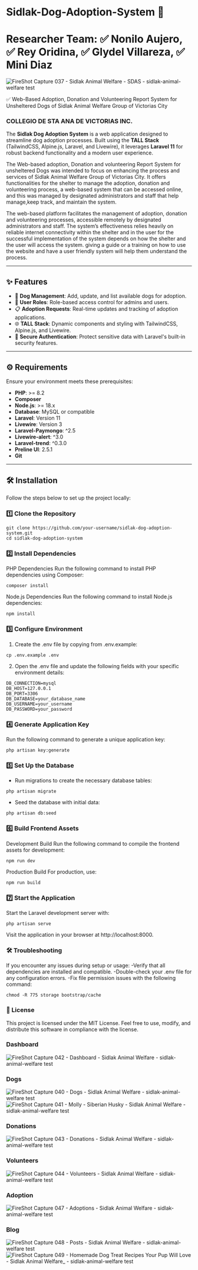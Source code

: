 # Sidlak-Dog-Adoption-System 🐾
# Researcher Team: ✅ Nonilo Aujero, ✅ Rey Oridina, ✅ Glydel Villareza, ✅ Mini Diaz

![FireShot Capture 037 - Sidlak Animal Welfare - SDAS - sidlak-animal-welfare test](https://github.com/user-attachments/assets/3afc95a1-29d5-4c52-a1c1-b20c829ea0e4)


✅ Web-Based Adoption, Donation and Volunteering Report System for Unsheltered Dogs of Sidlak Animal Welfare Group of Victorias City

### COLLEGIO DE STA ANA DE VICTORIAS INC.

The **Sidlak Dog Adoption System** is a web application designed to streamline dog adoption processes. Built using the **TALL Stack** (TailwindCSS, Alpine.js, Laravel, and Livewire), it leverages **Laravel 11** for robust backend functionality and a modern user experience.

The Web-based adoption, Donation and volunteering Report System for unsheltered Dogs was intended to focus on enhancing the process and services of Sidlak Animal Welfare Group of Victorias City. It offers functionalities for the shelter to manage the adoption, donation and volunteering process, a web-based system that can be accessed online, and this was managed by designated administrators and staff that help manage,keep track, and maintain the system.

The web-based platform facilitates the management of adoption, donation and volunteering processes, accessible remotely by designated administrators and staff.
The system’s effectiveness relies heavily on reliable internet connectivity within the shelter and in the user for the successful implementation of the system depends on how the shelter and the user will access the system. giving a guide or a training on how to use the website and have a user friendly system will help them understand the process.

---

## ✨ Features

- 🐶 **Dog Management**: Add, update, and list available dogs for adoption.
- 👤 **User Roles**: Role-based access control for admins and users.
- 📋 **Adoption Requests**: Real-time updates and tracking of adoption applications.
- 🌐 **TALL Stack**: Dynamic components and styling with TailwindCSS, Alpine.js, and Livewire.
- 🔐 **Secure Authentication**: Protect sensitive data with Laravel's built-in security features.

---

## ⚙️ Requirements

Ensure your environment meets these prerequisites:

- **PHP**: >= 8.2
- **Composer**
- **Node.js**: >= 18.x
- **Database**: MySQL or compatible
- **Laravel**: Version 11
- **Livewire**: Version 3
- **Laravel-Paymongo**: ^2.5
- **Livewire-alert**: ^3.0
- **Laravel-trend**: ^0.3.0
- **Preline UI**: 2.5.1
- **Git**

---

## 🛠️ Installation

Follow the steps below to set up the project locally:

### 1️⃣ Clone the Repository
```
git clone https://github.com/your-username/sidlak-dog-adoption-system.git
cd sidlak-dog-adoption-system
```

### 2️⃣ Install Dependencies
PHP Dependencies
Run the following command to install PHP dependencies using Composer:
```
composer install
```
Node.js Dependencies
Run the following command to install Node.js dependencies:
```
npm install
```

### 3️⃣ Configure Environment
1. Create the .env file by copying from .env.example:
```
cp .env.example .env
```
2. Open the .env file and update the following fields with your specific environment details:
```
DB_CONNECTION=mysql
DB_HOST=127.0.0.1
DB_PORT=3306
DB_DATABASE=your_database_name
DB_USERNAME=your_username
DB_PASSWORD=your_password
```

### 4️⃣ Generate Application Key
Run the following command to generate a unique application key:
```
php artisan key:generate
```

### 5️⃣ Set Up the Database
- Run migrations to create the necessary database tables:
```
php artisan migrate
```
- Seed the database with initial data:
```
php artisan db:seed
```

### 6️⃣ Build Frontend Assets
Development Build
Run the following command to compile the frontend assets for development:
```
npm run dev
```
Production Build
For production, use:
```
npm run build
```

### 7️⃣ Start the Application
Start the Laravel development server with:
```
php artisan serve
```
Visit the application in your browser at http://localhost:8000.

### 🛠️ Troubleshooting
If you encounter any issues during setup or usage:
-Verify that all dependencies are installed and compatible.
-Double-check your .env file for any configuration errors.
-Fix file permission issues with the following command:
```
chmod -R 775 storage bootstrap/cache
```

### 📜 License
This project is licensed under the MIT License. Feel free to use, modify, and distribute this software in compliance with the license.


### Dashboard
![FireShot Capture 042 - Dashboard - Sidlak Animal Welfare - sidlak-animal-welfare test](https://github.com/user-attachments/assets/f9dbfe29-5fed-48ae-8b59-4ec5a82f8a3f)

### Dogs
![FireShot Capture 040 - Dogs - Sidlak Animal Welfare - sidlak-animal-welfare test](https://github.com/user-attachments/assets/7ad83432-1ade-4918-97fa-78533ebbf0b9)
![FireShot Capture 041 - Molly - Siberian Husky - Sidlak Animal Welfare - sidlak-animal-welfare test](https://github.com/user-attachments/assets/963364bb-6d2d-45fd-9bb2-1be9430f7ffb)

### Donations
![FireShot Capture 043 - Donations - Sidlak Animal Welfare - sidlak-animal-welfare test](https://github.com/user-attachments/assets/41511bb1-8643-40b2-b0de-cdbeac707e7b)

### Volunteers
![FireShot Capture 044 - Volunteers - Sidlak Animal Welfare - sidlak-animal-welfare test](https://github.com/user-attachments/assets/99207d2a-01ee-4325-94c9-4e71db26a88f)

### Adoption
![FireShot Capture 047 - Adoptions - Sidlak Animal Welfare - sidlak-animal-welfare test](https://github.com/user-attachments/assets/54008871-6b8b-4360-836f-15956307ab03)

### Blog
![FireShot Capture 048 - Posts - Sidlak Animal Welfare - sidlak-animal-welfare test](https://github.com/user-attachments/assets/6395f98e-32ea-4b20-8c91-2840e032bce1)
![FireShot Capture 049 - Homemade Dog Treat Recipes Your Pup Will Love - Sidlak Animal Welfare_ - sidlak-animal-welfare test](https://github.com/user-attachments/assets/f5b85285-7690-479c-84dc-b093053d37f9)






